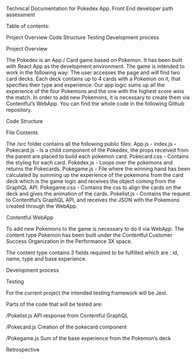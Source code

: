 Technical Documentation for Pokedex App.
 Front End developer path assessment 


Table of contents:

Project Overview
Code Structure
Testing
Development process


Project Overview 

The Pokedex is an App / Card game based on Pokemon. It has been built with React App as the development environment. The game is intended to work in the following way:
The user accesses the page and will find two card decks. Each deck contains up to 4 cards with a Pokemon on it, that specifies their type and experience. 
Our app logic sums up all the experience of the four Pokemons and the one with the highest score wins the match.
In order to add new Pokemons, it is necessary to create them via Contentful’s WebApp.
You can find the whole code in the following Github repository.

Code Structure 

File Contents

The /src folder contains all the following public files:
App.js - 
index.js - 
Pokecard.js - Is a child component of the Pokedex, the props received from the parent are placed to build each pokemon card.
Pokecard.css - Contains the styling for each card.
Pokedex.js - Loops over the pokemons and returns the Pokecards.
Pokegame.js - File where the winning hand has been calculated by summing up the experience of the pokemons from the card deck which is the game logic and receives the object coming from the GraphQL API.
Pokegame.css - Contains the css to align the cards on the deck and gives the animation of the cards.
Pokelist.js - Contains the request to Contentful’s GraphQL API, and receives the JSON with the Pokemons created through the WebApp.



Contentful WebApp

To add new Pokemons to the game is necessary to do it via WebApp. The content type  Pokemon has been built under the Contentful Customer Success Organization in the Performance 3X space. 


The content type contains 3 fields required to be fulfilled which are : id, name, type and base experience.


Development process


Testing

For the current project the intended testing framework will be Jest. 

Parts of the code that will be tested are:

/Pokelist.js
API response from Contentful GraphQL

/Pokecard.js
Creation of the pokecard component

/Pokegame.js
Sum of the base experience from the Pokemon’s deck


Retrospective

